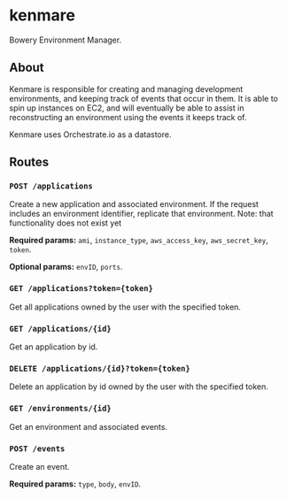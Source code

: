 # kenmare

Bowery Environment Manager.

## About

Kenmare is responsible for creating and managing development environments, and keeping track of events that occur in them.
It is able to spin up instances on EC2, and will eventually be able to assist in reconstructing an environment
using the events it keeps track of.

Kenmare uses Orchestrate.io as a datastore.

## Routes

### `POST /applications`

Create a new application and associated environment. If the request includes an environment identifier, replicate that environment. Note: that functionality does not exist yet

**Required params:** `ami`, `instance_type`, `aws_access_key`, `aws_secret_key`, `token`.

**Optional params:** `envID`, `ports`.

### `GET /applications?token={token}`

Get all applications owned by the user with the specified token.

### `GET /applications/{id}`

Get an application by id.

### `DELETE /applications/{id}?token={token}`

Delete an application by id owned by the user with the specified token.

### `GET /environments/{id}`

Get an environment and associated events.

### `POST /events`

Create an event.

**Required params:** `type`, `body`, `envID`.
